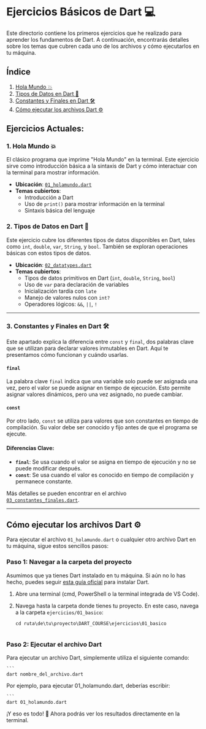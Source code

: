 # Ejercicios Básicos de Dart 💻

Este directorio contiene los primeros ejercicios que he realizado para aprender los fundamentos de Dart. A continuación, encontrarás detalles sobre los temas que cubren cada uno de los archivos y cómo ejecutarlos en tu máquina.

## Índice
1. [Hola Mundo 💥](#1-hola-mundo-)
2. [Tipos de Datos en Dart 🔢](#2-tipos-de-datos-en-dart-)
3. [Constantes y Finales en Dart 🛠](#3-constantes-y-finales-en-dart-)
4. [Cómo ejecutar los archivos Dart ⚙️](#cómo-ejecutar-los-archivos-dart-️)

## Ejercicios Actuales:

### 1. **Hola Mundo** 💥

El clásico programa que imprime "Hola Mundo" en la terminal. Este ejercicio sirve como introducción básica a la sintaxis de Dart y cómo interactuar con la terminal para mostrar información.

- **Ubicación**: [`01_holamundo.dart`](./01_holamundo.dart)
- **Temas cubiertos**:
  - Introducción a Dart
  - Uso de `print()` para mostrar información en la terminal
  - Sintaxis básica del lenguaje

### 2. **Tipos de Datos en Dart** 🔢

Este ejercicio cubre los diferentes tipos de datos disponibles en Dart, tales como `int`, `double`, `var`, `String`, y `bool`. También se exploran operaciones básicas con estos tipos de datos.

- **Ubicación**: [`02_datatypes.dart`](./02_datatypes.dart)
- **Temas cubiertos**:
  - Tipos de datos primitivos en Dart (`int`, `double`, `String`, `bool`)
  - Uso de `var` para declaración de variables
  - Inicialización tardía con `late`
  - Manejo de valores nulos con `int?`
  - Operadores lógicos: `&&`, `||`, `!`

---

### 3. **Constantes y Finales en Dart** 🛠

Este apartado explica la diferencia entre `const` y `final`, dos palabras clave que se utilizan para declarar valores inmutables en Dart. Aquí te presentamos cómo funcionan y cuándo usarlas.

#### `final`
La palabra clave `final` indica que una variable solo puede ser asignada una vez, pero el valor se puede asignar en tiempo de ejecución. Esto permite asignar valores dinámicos, pero una vez asignado, no puede cambiar.

#### `const`
Por otro lado, `const` se utiliza para valores que son constantes en tiempo de compilación. Su valor debe ser conocido y fijo antes de que el programa se ejecute.

#### Diferencias Clave:
- **`final`**: Se usa cuando el valor se asigna en tiempo de ejecución y no se puede modificar después.
- **`const`**: Se usa cuando el valor es conocido en tiempo de compilación y permanece constante.

Más detalles se pueden encontrar en el archivo [`03_constantes_finales.dart`](./03_constantes_finales.dart).

---

## Cómo ejecutar los archivos Dart ⚙️

Para ejecutar el archivo `01_holamundo.dart` o cualquier otro archivo Dart en tu máquina, sigue estos sencillos pasos:

### Paso 1: Navegar a la carpeta del proyecto

Asumimos que ya tienes Dart instalado en tu máquina. Si aún no lo has hecho, puedes seguir [esta guía oficial](https://dart.dev/get-dart) para instalar Dart.

1. Abre una terminal (cmd, PowerShell o la terminal integrada de VS Code).
2. Navega hasta la carpeta donde tienes tu proyecto. En este caso, navega a la carpeta `ejercicios/01_basico`:

   ```
   cd ruta\de\tu\proyecto\DART_COURSE\ejercicios\01_basico


### Paso 2: Ejecutar el archivo Dart

Para ejecutar un archivo Dart, simplemente utiliza el siguiente comando:


    ```
    dart nombre_del_archivo.dart

Por ejemplo, para ejecutar 01_holamundo.dart, deberías escribir:

    ```
    dart 01_holamundo.dart

¡Y eso es todo! 🎉 Ahora podrás ver los resultados directamente en la terminal.